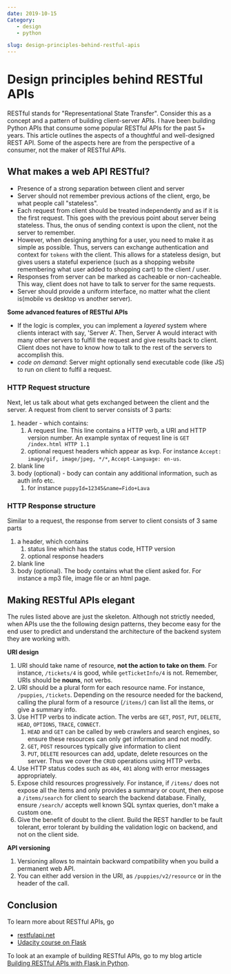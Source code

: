 ```yaml
---
date: 2019-10-15
Category: 
   - design
   - python

slug: design-principles-behind-restful-apis
---
```


# Design principles behind RESTful APIs
RESTful stands for "Representational State Transfer". Consider this as a concept and a pattern of building client-server APIs. I have been building Python APIs that consume some popular RESTful APIs for the past 5+ years. This article outlines the aspects of a thoughtful and well-designed REST API. Some of the aspects here are from the perspective of a consumer, not the maker of RESTful APIs.

<!-- more -->

## What makes a web API RESTful?
 - Presence of a strong separation between client and server
 - Server should not remember previous actions of the client, ergo, be what people call "stateless".
 - Each request from client should be treated independently and as if it is the first request. This goes with the previous point about server being stateless. Thus, the onus of sending context is upon the client, not the server to remember.
 - However, when designing anything for a user, you need to make it as simple as possible. Thus, servers can exchange authentication and context for `tokens` with the client. This allows for a stateless design, but gives users a stateful experience (such as a shopping website remembering what user added to shopping cart) to the client / user.
 - Responses from server can be marked as cacheable or non-cacheable. This way, client does not have to talk to server for the same requests.
 - Server should provide a uniform interface, no matter what the client is(mobile vs desktop vs another server).

**Some advanced features of RESTful APIs**

 - If the logic is complex, you can implement a *layered* system where clients interact with say, 'Server A'. Then, Server A would interact with many other servers to fulfill the request and give results back to client. Client does not have to know how to talk to the rest of the servers to accomplish this.
 - *code on demand*: Server might optionally send executable code (like JS) to run on client to fulfil a request.

### HTTP Request structure
Next, let us talk about what gets exchanged between the client and the server. A request from client to server consists of 3 parts:

  1. header - which contains:
     1. A request line. This line contains a HTTP verb, a URI and HTTP version number. An example syntax of request line is `GET /index.html HTTP 1.1`
     2. optional request headers which appear as kvp. For instance `Accept: image/gif, image/jpeg, */*`, `Accept-Language: en-us`.
  2. blank line
  3. body (optional) - body can contain any additional information, such as auth info etc.
     1. for instance `puppyId=12345&name=Fido+Lava`

### HTTP Response structure
Similar to a request, the response from server to client consists of 3 same parts

  1. a header, which contains
     1. status line which has the status code, HTTP version
     2. optional response headers
  2. blank line
  3. body (optional). The body contains what the client asked for. For instance a mp3 file, image file or an html page.

## Making RESTful APIs elegant
The rules listed above are just the skeleton. Although not strictly needed, when APIs use the the following design patterns, they become easy for the end user to predict and understand the architecture of the backend system they are working with.

**URI design**

 1. URI should take name of resource, **not the action to take on them**. For instance, `/tickets/4` is good, while `getTicketInfo/4` is not. Remember, URIs should be **nouns**, not verbs.
 2. URI should be a plural form for each resource name. For instance, `/puppies`, `/tickets`. Depending on the resource needed for the backend, calling the plural form of a resource (`/items/`) can list all the items, or give a summary info.
 3. Use HTTP verbs to indicate action. The verbs are `GET`, `POST`, `PUT`, `DELETE`, `HEAD`, `OPTIONS`, `TRACE`, `CONNECT`.
    1. `HEAD` and `GET` can be called by web crawlers and search engines, so ensure these resources can only get information and not modify.
    2. `GET`, `POST` resources typically give information to client
    3. `PUT`, `DELETE` resources can add, update, delete resources on the server. Thus we cover the `CRUD` operations using HTTP verbs.
 4. Use HTTP status codes such as `404`, `401` along with error messages appropriately.
 5. Expose child resources progressively. For instance, if `/items/` does not expose all the items and only provides a summary or count, then expose a `/items/search` for client to search the backend database. Finally, ensure `/search/` accepts well known SQL syntax queries, don't make a custom one.
 6. Give the benefit of doubt to the client. Build the REST handler to be fault tolerant, error tolerant by building the validation logic on backend, and not on the client side.

**API versioning**

 1. Versioning allows to maintain backward compatibility when you build a permanent web API.
 2. You can either add version in the URI, as `/puppies/v2/resource` or in the header of the call.

## Conclusion
To learn more about RESTful APIs, go 
 - [restfulapi.net](https://restfulapi.net/)
 - [Udacity course on Flask](https://classroom.udacity.com/courses/ud388)

To look at an example of building RESTful APIs, go to my blog article [Building RESTful APIs with Flask in Python](/blog/building-restful-apis-with-flask-in-python/).